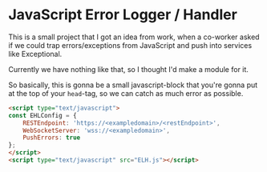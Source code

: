 # JavaScript Error Logger / Handler

This is a small project that I got an idea from work, when a co-worker asked if we could
trap errors/exceptions from JavaScript and push into services like Exceptional.

Currently we have nothing like that, so I thought I'd make a module for it.

So basically, this is gonna be a small javascript-block that you're gonna put at the top
of your `head`-tag, so we can catch as much error as possible.

```html
<script type="text/javascript">
const EHLConfig = {
    RESTEndpoint: 'https://<exampledomain>/<restEndpoint>',
    WebSocketServer: 'wss://<exampledomain>',
    PushErrors: true
};
</script>
<script type="text/javascript" src="ELH.js"></script>
```

